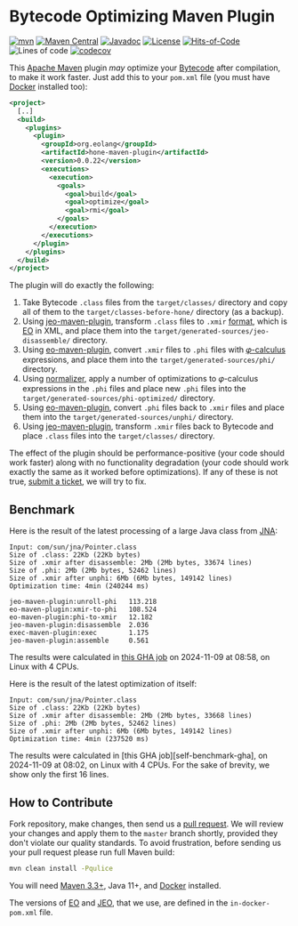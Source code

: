 # Bytecode Optimizing Maven Plugin

[![mvn](https://github.com/objectionary/hone-maven-plugin/actions/workflows/mvn.yml/badge.svg)](https://github.com/objectionary/hone-maven-plugin/actions/workflows/mvn.yml)
[![Maven Central](https://img.shields.io/maven-central/v/org.eolang/hone-maven-plugin.svg)](https://maven-badges.herokuapp.com/maven-central/org.eolang/hone-maven-plugin)
[![Javadoc](http://www.javadoc.io/badge/org.eolang/hone-maven-plugin.svg)](http://www.javadoc.io/doc/org.eolang/hone-maven-plugin)
[![License](https://img.shields.io/badge/license-MIT-green.svg)](LICENSE.txt)
[![Hits-of-Code](https://hitsofcode.com/github/objectionary/hone-maven-plugin?branch=master&label=Hits-of-Code)](https://hitsofcode.com/github/objectionary/hone-maven-plugin/view?branch=master&label=Hits-of-Code)
![Lines of code](https://sloc.xyz/github/objectionary/hone-maven-plugin)
[![codecov](https://codecov.io/gh/objectionary/hone-maven-plugin/branch/master/graph/badge.svg)](https://codecov.io/gh/objectionary/hone-maven-plugin)

This [Apache Maven](https://maven.apache.org/) plugin _may_ optimize
your [Bytecode](https://en.wikipedia.org/wiki/Java_bytecode)
after compilation, to make it work faster.
Just add this to your `pom.xml` file
(you must have [Docker](https://docs.docker.com/engine/install/) installed too):

```xml
<project>
  [..]
  <build>
    <plugins>
      <plugin>
        <groupId>org.eolang</groupId>
        <artifactId>hone-maven-plugin</artifactId>
        <version>0.0.22</version>
        <executions>
          <execution>
            <goals>
              <goal>build</goal>
              <goal>optimize</goal>
              <goal>rmi</goal>
            </goals>
          </execution>
        </executions>
      </plugin>
    </plugins>
  </build>
</project>
```

The plugin will do exactly the following:

1. Take Bytecode `.class` files from the `target/classes/` directory and copy
all of them to the `target/classes-before-hone/` directory (as a backup).
1. Using [jeo-maven-plugin](https://github.com/objectionary/jeo-maven-plugin),
transform `.class` files to
`.xmir` [format](https://news.eolang.org/2022-11-25-xmir-guide.html),
which is [EO](https://www.eolang.org) in XML, and place them into
the `target/generated-sources/jeo-disassemble/` directory.
1. Using [eo-maven-plugin](https://github.com/objectionary/eo/eo-maven-plugin),
convert `.xmir` files to `.phi` files
with [𝜑-calculus](https://arxiv.org/abs/2111.13384) expressions,
and place them into the `target/generated-sources/phi/` directory.
1. Using [normalizer](https://github.com/objectionary/normalizer),
apply a number of optimizations to 𝜑-calculus expressions in the `.phi` files
and place new `.phi` files into
the `target/generated-sources/phi-optimized/` directory.
1. Using [eo-maven-plugin](https://github.com/objectionary/eo/eo-maven-plugin),
convert `.phi` files back to `.xmir` files and
place them into the `target/generated-sources/unphi/` directory.
1. Using [jeo-maven-plugin](https://github.com/objectionary/jeo-maven-plugin),
transform `.xmir` files back to Bytecode and place `.class` files into
the `target/classes/` directory.

The effect of the plugin should be performance-positive (your code should
work faster) along with no functionality degradation (your code should work
exactly the same as it worked before optimizations). If any of these
is not true,
[submit a ticket](https://github.com/objectionary/hone-maven-plugin/issues),
we will try to fix.

## Benchmark

Here is the result of the latest processing of a large Java class
from [JNA](https://github.com/java-native-access/jna):

<!-- benchmark_begin -->
```text
Input: com/sun/jna/Pointer.class
Size of .class: 22Kb (22Kb bytes)
Size of .xmir after disassemble: 2Mb (2Mb bytes, 33674 lines)
Size of .phi: 2Mb (2Mb bytes, 52462 lines)
Size of .xmir after unphi: 6Mb (6Mb bytes, 149142 lines)
Optimization time: 4min (240244 ms)

jeo-maven-plugin:unroll-phi   113.218
eo-maven-plugin:xmir-to-phi   108.524
eo-maven-plugin:phi-to-xmir   12.182
jeo-maven-plugin:disassemble  2.036
exec-maven-plugin:exec        1.175
jeo-maven-plugin:assemble     0.561
```

The results were calculated in [this GHA job][benchmark-gha]
on 2024-11-09 at 08:58,
on Linux with 4 CPUs.
<!-- benchmark_end -->

Here is the result of the latest optimization of itself:

<!-- self_benchmark_begin -->
```text
Input: com/sun/jna/Pointer.class
Size of .class: 22Kb (22Kb bytes)
Size of .xmir after disassemble: 2Mb (2Mb bytes, 33668 lines)
Size of .phi: 2Mb (2Mb bytes, 52462 lines)
Size of .xmir after unphi: 6Mb (6Mb bytes, 149142 lines)
Optimization time: 4min (237520 ms)

```

The results were calculated in [this GHA job][self-benchmark-gha],
on 2024-11-09 at 08:02,
on Linux with 4 CPUs.
For the sake of brevity, we show only the first 16 lines.
<!-- self_benchmark_end -->

## How to Contribute

Fork repository, make changes, then send us
a [pull request](https://www.yegor256.com/2014/04/15/github-guidelines.html).
We will review your changes and apply them to the `master` branch shortly,
provided they don't violate our quality standards. To avoid frustration,
before sending us your pull request please run full Maven build:

```bash
mvn clean install -Pqulice
```

You will need [Maven 3.3+](https://maven.apache.org), Java 11+,
and [Docker](https://docs.docker.com/engine/install/) installed.

The versions of [EO](https://github.com/objectionary/eo) and 
[JEO](https://github.com/objectionary/jeo-maven-plugin), 
that we use, are defined in the `in-docker-pom.xml` file.

[benchmark-gha]: https://github.com/objectionary/hone-maven-plugin/actions/runs/11754847314
